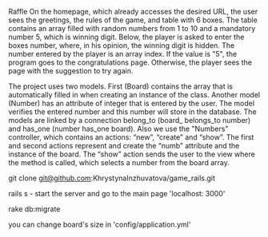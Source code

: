 Raffle
On the homepage, which already accesses the desired URL, the user sees the greetings, the rules of the game, and table with 6 boxes.
The table contains an array filled with random numbers from 1 to 10 and a mandatory number 5, which is winning digit.
Below, the player is asked to enter the boxes number, where, in his opinion, the winning digit is hidden.
The number entered by the player is an array index. If the value is "5", the program goes to the congratulations page.
Otherwise, the player sees the page with the suggestion to try again.

The project uses two models. First (Board) contains the array that is automatically filled in when creating an instance of the class.
Another model (Number) has an attribute of  integer that is entered by the user. The model verifies the entered number and this number will store in the database.
The models are linked by a connection belong_to (board_ belongs_to number) and has_one (number has_one board).
Also we use the "Numbers" controller, which contains an actions: “new”, “create” and “show”.
The first and second actions represent and create the “numb” attribute and the instance of the board.
The “show” action sends the user to the view where the method is called, which selects a number from the board array.

git clone git@github.com:KhrystynaInzhuvatova/game_rails.git

rails s - start the server and go to the main page 'localhost: 3000'

rake db:migrate

you can change board's size in 'config/application.yml'
